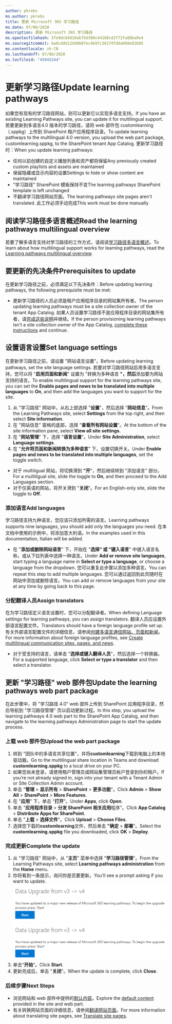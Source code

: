 ```yaml
---
author: pkrebs
ms.author: pkrebs
title: 更新 Microsoft 365 学习路径
ms.date: 07/06/2020
description: 更新 Microsoft 365 学习路径
ms.openlocfilehash: 5fe9dc64916eb75d309c44188cd2f72fa88ba9e4
ms.sourcegitcommit: ba0cddd12dd8687ec4b97c26174fdda09de83b05
ms.contentlocale: zh-CN
ms.lasthandoff: 07/06/2020
ms.locfileid: "45043244"
---
```

# <a name="update-learning-pathways"></a><span data-ttu-id="5dda0-103">更新学习路径</span><span class="sxs-lookup"><span data-stu-id="5dda0-103">Update learning pathways</span></span>
<span data-ttu-id="5dda0-104">如果您有现有的学习路径网站，则可以更新它以实现多语言支持。</span><span class="sxs-lookup"><span data-stu-id="5dda0-104">If you have an existing Learning Pathways site, you can update it for multilingual support.</span></span> <span data-ttu-id="5dda0-105">若要更新到多语言4.0 版本的学习路径，请将 web 部件包 customlearning （.sppkg）上传到 SharePoint 租户应用程序目录。</span><span class="sxs-lookup"><span data-stu-id="5dda0-105">To update learning pathways to the multilingual 4.0 version, you upload the web part package, customlearning.sppkg, to the SharePoint tenant App Catalog.</span></span> <span data-ttu-id="5dda0-106">更新学习路径时：</span><span class="sxs-lookup"><span data-stu-id="5dda0-106">When you update learning pathways:</span></span>  

- <span data-ttu-id="5dda0-107">任何以前创建的自定义播放列表和资产都将保留</span><span class="sxs-lookup"><span data-stu-id="5dda0-107">Any previously created custom playlists and assets are maintained</span></span>
- <span data-ttu-id="5dda0-108">保留隐藏或显示内容的设置</span><span class="sxs-lookup"><span data-stu-id="5dda0-108">Settings to hide or show content are maintained</span></span>
- <span data-ttu-id="5dda0-109">"学习路径" SharePoint 模板保持不变</span><span class="sxs-lookup"><span data-stu-id="5dda0-109">The learning pathways SharePoint template is left unchanged</span></span>
- <span data-ttu-id="5dda0-110">不翻译学习路径网站页面。</span><span class="sxs-lookup"><span data-stu-id="5dda0-110">The learning pathways site pages aren't translated.</span></span> <span data-ttu-id="5dda0-111">此工作必须手动完成</span><span class="sxs-lookup"><span data-stu-id="5dda0-111">This work must be done manually</span></span>

## <a name="read-the-learning-pathways-multilingual-overview"></a><span data-ttu-id="5dda0-112">阅读学习路径多语言概述</span><span class="sxs-lookup"><span data-stu-id="5dda0-112">Read the learning pathways multilingual overview</span></span>
<span data-ttu-id="5dda0-113">若要了解多语言支持对学习路径的工作方式，请阅读[学习路径多语言概述](custom_overview.md)。</span><span class="sxs-lookup"><span data-stu-id="5dda0-113">To learn about how multilingual support works for learning pathways, read the [Learning pathways multilingual overview](custom_overview.md).</span></span> 

## <a name="prerequisites-to-update"></a><span data-ttu-id="5dda0-114">要更新的先决条件</span><span class="sxs-lookup"><span data-stu-id="5dda0-114">Prerequisites to update</span></span>
<span data-ttu-id="5dda0-115">在更新学习路径之前，必须满足以下先决条件：</span><span class="sxs-lookup"><span data-stu-id="5dda0-115">Before updating learning pathways, the following prerequisite must be met:</span></span>
- <span data-ttu-id="5dda0-116">更新学习路径的人员必须是租户应用程序目录的网站集所有者。</span><span class="sxs-lookup"><span data-stu-id="5dda0-116">The person updating learning pathways must be a site collection owner of the tenant App Catalog.</span></span> <span data-ttu-id="5dda0-117">如果人员设置学习路径不是应用程序目录的网站集所有者，请[完成这些说明](addappadmin.md)并继续。</span><span class="sxs-lookup"><span data-stu-id="5dda0-117">If the person provisioning learning pathways isn't a site collection owner of the App Catalog, [complete these instructions](addappadmin.md) and continue.</span></span> 

## <a name="set-language-settings"></a><span data-ttu-id="5dda0-118">设置语言设置</span><span class="sxs-lookup"><span data-stu-id="5dda0-118">Set language settings</span></span> 
<span data-ttu-id="5dda0-119">在更新学习路径之前，请设置 "网站语言设置"。</span><span class="sxs-lookup"><span data-stu-id="5dda0-119">Before updating learning pathways, set the site language settings.</span></span> <span data-ttu-id="5dda0-120">若要对学习路径网站启用多语言支持，您可以将 "**启用页面和新闻**" 设置为 "转换为多种语言 **"，然后**添加要为网站支持的语言。</span><span class="sxs-lookup"><span data-stu-id="5dda0-120">To enable multilingual support for the learning pathways site, you can set the **Enable pages and news to be translated into multiple languages** to **On**, and then add the languages you want to support for the site.</span></span>
1.  <span data-ttu-id="5dda0-121">从 "学习路径" 网站中，从右上部选择 "**设置**"，然后选择 "**网站信息**"。</span><span class="sxs-lookup"><span data-stu-id="5dda0-121">From the Learning Pathways site, select **Settings** from the top right, and then select **Site information**.</span></span>
2.  <span data-ttu-id="5dda0-122">在 "网站信息" 窗格的底部，选择 "**查看所有网站设置**"。</span><span class="sxs-lookup"><span data-stu-id="5dda0-122">At the bottom of the site information pane, select **View all site settings**.</span></span>
3.  <span data-ttu-id="5dda0-123">在 "**网站管理**" 下，选择 "**语言设置**"。</span><span class="sxs-lookup"><span data-stu-id="5dda0-123">Under **Site Administration**, select **Language settings**.</span></span>
4.  <span data-ttu-id="5dda0-124">在 "**允许将页面和新闻转换为多种语言**" 下，设置切换开关。</span><span class="sxs-lookup"><span data-stu-id="5dda0-124">Under **Enable pages and news to be translated into multiple languages**, set the toggle switch.</span></span> 
- <span data-ttu-id="5dda0-125">对于 multiligual 网站，将切换滑到 **"开**"，然后继续转到 "添加语言" 部分。</span><span class="sxs-lookup"><span data-stu-id="5dda0-125">For a multiligual site, slide the toggle to **On**, and then proceed to the Add Languages section.</span></span> 
- <span data-ttu-id="5dda0-126">对于仅英语的网站，将开关滑到 "**关闭**"。</span><span class="sxs-lookup"><span data-stu-id="5dda0-126">For an English-only site, slide the toggle to **Off**.</span></span>

### <a name="add-languages"></a><span data-ttu-id="5dda0-127">添加语言</span><span class="sxs-lookup"><span data-stu-id="5dda0-127">Add languages</span></span>
<span data-ttu-id="5dda0-128">学习路径支持九种语言，您应该只添加所需的语言。</span><span class="sxs-lookup"><span data-stu-id="5dda0-128">Learning pathways supports nine languages, you should add only the languages you need.</span></span> <span data-ttu-id="5dda0-129">在本文档中使用的示例中，将添加意大利语。</span><span class="sxs-lookup"><span data-stu-id="5dda0-129">In the examples used in this documentation, Italian will be added.</span></span> 
- <span data-ttu-id="5dda0-130">在 "**添加或删除网站语言**" 下，开始在 "**选择" 或 "键入语言**" 中键入语言名称，或从下拉列表中选择一种语言。</span><span class="sxs-lookup"><span data-stu-id="5dda0-130">Under **Add or remove site languages**, start typing a language name in **Select or type a language**, or choose a language from the dropdown.</span></span> <span data-ttu-id="5dda0-131">您可以重复此步骤以添加多种语言。</span><span class="sxs-lookup"><span data-stu-id="5dda0-131">You can repeat this step to add multiple languages.</span></span> <span data-ttu-id="5dda0-132">您可以通过返回到此页随时在网站中添加或删除语言。</span><span class="sxs-lookup"><span data-stu-id="5dda0-132">You can add or remove languages from your site at any time by going back to this page.</span></span>
 
### <a name="assign-translators"></a><span data-ttu-id="5dda0-133">分配翻译人员</span><span class="sxs-lookup"><span data-stu-id="5dda0-133">Assign translators</span></span>
<span data-ttu-id="5dda0-134">在为学习路径定义语言设置时，您可以分配翻译者。</span><span class="sxs-lookup"><span data-stu-id="5dda0-134">When defining Language settings for learning pathways, you can assign translators.</span></span> <span data-ttu-id="5dda0-135">翻译人员应设置外部语言配置文件。</span><span class="sxs-lookup"><span data-stu-id="5dda0-135">Translators should have a foreign language profile set up.</span></span> <span data-ttu-id="5dda0-136">有关外部语言配置文件的详细信息，请参阅[创建多语言通信网站、页面和新闻](https://support.office.com/article/2bb7d610-5453-41c6-a0e8-6f40b3ed750c)。</span><span class="sxs-lookup"><span data-stu-id="5dda0-136">For more information about foreign language profiles, see [Create multilingual communication sites, pages, and news](https://support.office.com/article/2bb7d610-5453-41c6-a0e8-6f40b3ed750c).</span></span>  
- <span data-ttu-id="5dda0-137">对于受支持的语言，请单击 "**选择或键入翻译人员**"，然后选择一个转换器。</span><span class="sxs-lookup"><span data-stu-id="5dda0-137">For a supported language, click **Select or type a translator** and then select a translator.</span></span> 

## <a name="update-the-learning-pathways-web-part-package"></a><span data-ttu-id="5dda0-138">更新 "学习路径" web 部件包</span><span class="sxs-lookup"><span data-stu-id="5dda0-138">Update the learning pathways web part package</span></span>
<span data-ttu-id="5dda0-139">在此步骤中，将 "学习路径 4.0" web 部件上传到 SharePoint 应用程序目录，然后导航到 "学习路径管理" 页以启动更新过程。</span><span class="sxs-lookup"><span data-stu-id="5dda0-139">In this step, you upload the learning pathways 4.0 web part to the SharePoint App Catalog, and then navigate to the learning pathways Administration page to start the update process.</span></span>

### <a name="upload-the-web-part-package"></a><span data-ttu-id="5dda0-140">上载 web 部件包</span><span class="sxs-lookup"><span data-stu-id="5dda0-140">Upload the web part package</span></span>
1.  <span data-ttu-id="5dda0-141">转到 "团队中的多语言共享位置"，并将**customlearning**下载到电脑上的本地驱动器。</span><span class="sxs-lookup"><span data-stu-id="5dda0-141">Go to the multilingual share location in Teams and download **customlearning.sppkg** to a local drive on your PC.</span></span> 
2.  <span data-ttu-id="5dda0-142">如果您尚未登录，请使用租户管理员或网站集管理员帐户登录到你的租户。</span><span class="sxs-lookup"><span data-stu-id="5dda0-142">If you’re not already signed in, sign into your tenant with a Tenant Admin or Site Collection Admin account.</span></span> 
3.  <span data-ttu-id="5dda0-143">单击 "**管理**  >  **显示所有**  >  **SharePoint**  >  **更多功能**"。</span><span class="sxs-lookup"><span data-stu-id="5dda0-143">Click **Admin** > **Show All** > **SharePoint** > **More Features**.</span></span> 
4.  <span data-ttu-id="5dda0-144">在 "**应用**" 下，单击 "**打开**"。</span><span class="sxs-lookup"><span data-stu-id="5dda0-144">Under **Apps**, click **Open**.</span></span> 
5.  <span data-ttu-id="5dda0-145">单击 "**应用程序目录**  >  **分发 SharePoint 相关应用**程序"。</span><span class="sxs-lookup"><span data-stu-id="5dda0-145">Click **App Catalog** > **Distribute Apps for SharePoint**.</span></span> 
6.  <span data-ttu-id="5dda0-146">单击 "**上载**  >  **选择文件**"。</span><span class="sxs-lookup"><span data-stu-id="5dda0-146">Click **Upload** > **Choose Files**.</span></span> 
7.  <span data-ttu-id="5dda0-147">选择您下载的**customlearning**文件，然后单击 **"确定**  >  **部署**"。</span><span class="sxs-lookup"><span data-stu-id="5dda0-147">Select the **customlearning.sppkg** file you downloaded, click **OK** > **Deploy**.</span></span> 

### <a name="complete-the-update"></a><span data-ttu-id="5dda0-148">完成更新</span><span class="sxs-lookup"><span data-stu-id="5dda0-148">Complete the update</span></span>
1.  <span data-ttu-id="5dda0-149">从 "学习路径" 网站中，从 "**主页**" 菜单中选择 "**学习路径管理**"。</span><span class="sxs-lookup"><span data-stu-id="5dda0-149">From the Learning Pathways site, select **Learning pathways administration** from the **Home** menu.</span></span> 
2.  <span data-ttu-id="5dda0-150">你将看到一条提示，询问你是否要更新。</span><span class="sxs-lookup"><span data-stu-id="5dda0-150">You’ll see a prompt asking if you want to update.</span></span> 
<span data-ttu-id="5dda0-151">![custom_update_adminprompt_ml.png](media/custom_update_adminprompt_ml.png)</span><span class="sxs-lookup"><span data-stu-id="5dda0-151">![custom_update_adminprompt_ml.png](media/custom_update_adminprompt_ml.png)</span></span>
3.  <span data-ttu-id="5dda0-152">单击“**开始**”。</span><span class="sxs-lookup"><span data-stu-id="5dda0-152">Click **Start**.</span></span> 
4. <span data-ttu-id="5dda0-153">更新完成后，单击 "**关闭**"。</span><span class="sxs-lookup"><span data-stu-id="5dda0-153">When the update is complete, click **Close**.</span></span> 

### <a name="next-steps"></a><span data-ttu-id="5dda0-154">后续步骤</span><span class="sxs-lookup"><span data-stu-id="5dda0-154">Next Steps</span></span>
- <span data-ttu-id="5dda0-155">浏览网站和 web 部件中提供的[默认内容](custom_exploresite.md)。</span><span class="sxs-lookup"><span data-stu-id="5dda0-155">Explore the [default content](custom_exploresite.md) provided in the site and web part.</span></span>
- <span data-ttu-id="5dda0-156">有关转换网站页面的详细信息，请参阅[翻译网站页面](custom_translate_page_ml.md)。</span><span class="sxs-lookup"><span data-stu-id="5dda0-156">For more information about translating site pages, see [Translate site pages](custom_translate_page_ml.md).</span></span> 

